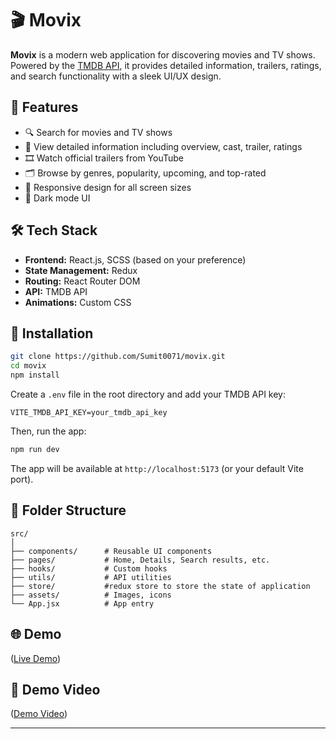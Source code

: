 # 🎬 Movix

**Movix** is a modern web application for discovering movies and TV shows. Powered by the [TMDB API](https://www.themoviedb.org/documentation/api), it provides detailed information, trailers, ratings, and search functionality with a sleek UI/UX design.

## 🚀 Features

* 🔍 Search for movies and TV shows
* 📄 View detailed information including overview, cast, trailer, ratings
* 🎞️ Watch official trailers from YouTube
* 🗂️ Browse by genres, popularity, upcoming, and top-rated
* 📱 Responsive design for all screen sizes
* 🌙 Dark mode UI

## 🛠️ Tech Stack

* **Frontend:** React.js,  SCSS (based on your preference)
* **State Management:**  Redux
* **Routing:** React Router DOM
* **API:** TMDB API
* **Animations:** Custom CSS

## 🔧 Installation

```bash
git clone https://github.com/Sumit0071/movix.git
cd movix
npm install
```

Create a `.env` file in the root directory and add your TMDB API key:

```env
VITE_TMDB_API_KEY=your_tmdb_api_key
```

Then, run the app:

```bash
npm run dev
```

The app will be available at `http://localhost:5173` (or your default Vite port).

## 📁 Folder Structure

```
src/
│
├── components/      # Reusable UI components
├── pages/           # Home, Details, Search results, etc.
├── hooks/           # Custom hooks
├── utils/           # API utilities
├── store/           #redux store to store the state of application
├── assets/          # Images, icons
└── App.jsx          # App entry
```

## 🌐 Demo

([Live Demo](https://movix-jnz8.vercel.app/)) 

## 📸 Demo Video

([Demo Video](https://drive.google.com/file/d/1xWcW-G-RQLE75m0czj6loWihyJGlNif6/view?usp=sharing))



---
